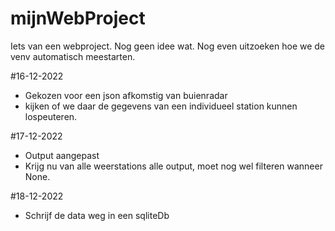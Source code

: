 # mijnWebProject
Iets van een webproject. Nog geen idee wat. 
Nog even uitzoeken hoe we de venv automatisch meestarten. 

#16-12-2022
- Gekozen voor een json afkomstig van buienradar
- kijken of we daar de gegevens van een individueel station kunnen lospeuteren.

#17-12-2022
- Output aangepast
- Krijg nu van alle weerstations alle output, moet nog wel filteren wanneer None.

#18-12-2022
- Schrijf de data weg in een sqliteDb